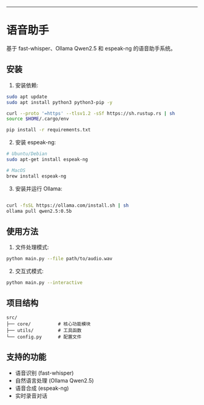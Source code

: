 ---

# 语音助手

基于 fast-whisper、Ollama Qwen2.5 和 espeak-ng 的语音助手系统。

## 安装

1. 安装依赖:
```bash
sudo apt update
sudo apt install python3 python3-pip -y

curl --proto '=https' --tlsv1.2 -sSf https://sh.rustup.rs | sh
source $HOME/.cargo/env

pip install -r requirements.txt
```

2. 安装 espeak-ng:
```bash
# Ubuntu/Debian
sudo apt-get install espeak-ng

# MacOS
brew install espeak-ng
```

3. 安装并运行 Ollama:
```bash

curl -fsSL https://ollama.com/install.sh | sh
ollama pull qwen2.5:0.5b
```

## 使用方法

1. 文件处理模式:
```bash
python main.py --file path/to/audio.wav
```

2. 交互式模式:
```bash
python main.py --interactive
```

## 项目结构

```
src/
├── core/          # 核心功能模块
├── utils/         # 工具函数
└── config.py      # 配置文件
```

## 支持的功能

- 语音识别 (fast-whisper)
- 自然语言处理 (Ollama Qwen2.5)
- 语音合成 (espeak-ng)
- 实时录音对话
